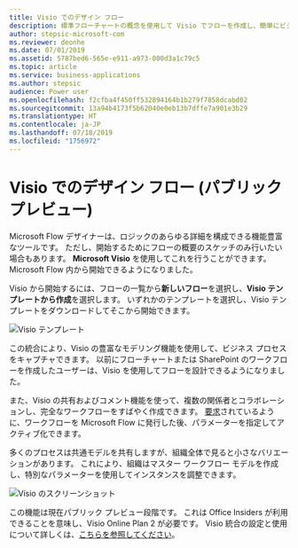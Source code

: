 ```yaml
---
title: Visio でのデザイン フロー
description: 標準フローチャートの概念を使用して Visio でフローを作成し、簡単にビジュアル化できるようにフローを Visio にエクスポートします。
author: stepsic-microsoft-com
ms.reviewer: deonhe
ms.date: 07/01/2019
ms.assetid: 5787bed6-565e-e911-a973-000d3a1c79c5
ms.topic: article
ms.service: business-applications
ms.author: stepsic
audience: Power user
ms.openlocfilehash: f2cfba4f450ff532894164b1b279f7858dcabd02
ms.sourcegitcommit: 13a94b4173f5b62040e0eb13b7dffe7a901e3b29
ms.translationtype: HT
ms.contentlocale: ja-JP
ms.lasthandoff: 07/18/2019
ms.locfileid: "1756972"
---
```

# <a name="design-flows-in-visio-public-preview"></a>Visio でのデザイン フロー (パブリック プレビュー)



Microsoft Flow デザイナーは、ロジックのあらゆる詳細を構成できる機能豊富なツールです。 ただし、開始するためにフローの概要のスケッチのみ行いたい場合もあります。 **Microsoft Visio** を使用してこれを行うことができます。Microsoft Flow 内から開始できるようになりました。

Visio から開始するには、フローの一覧から**新しいフロー**を選択し、**Visio テンプレートから作成**を選択します。 いずれかのテンプレートを選択し、Visio テンプレートをダウンロードしてそこから開始できます。

![Visio テンプレート](media/visio-templates.png)

この統合により、Visio の豊富なモデリング機能を使用して、ビジネス プロセスをキャプチャできます。 以前にフローチャートまたは SharePoint のワークフローを作成したユーザーは、Visio を使用してフローを設計できるようになりました。

また、Visio の共有およびコメント機能を使って、複数の関係者とコラボレーションし、完全なワークフローをすばやく作成できます。 [要求](https://powerusers.microsoft.com/t5/Flow-Ideas/Interactively-Build-Microsoft-WORKFlows-visually-in-Visio-Two/idi-p/54269)されているように、ワークフローを Microsoft Flow に発行した後、パラメーターを指定してアクティブ化できます。

多くのプロセスは共通モデルを共有しますが、組織全体で見ると小さなバリエーションがあります。 これにより、組織はマスター ワークフロー モデルを作成し、特別なパラメーターを使用してインスタンスを調整できます。

![Visio のスクリーンショット](media/visio_01.png)

この機能は現在パブリック プレビュー段階です。 これは Office Insiders が利用できることを意味し、Visio Online Plan 2 が必要です。 Visio 統合の設定と使用について詳しくは、[こちらを参照してください](https://support.office.com/article/Design-a-Microsoft-Flow-in-Visio-35f0c9a9-912b-486d-88f7-4fc68013ad1a)。
